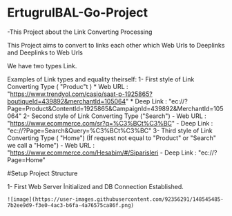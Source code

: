 # ErtugrulBAL-Go-Project
-This Project about the Link Converting Processing

This Project aims to convert to links each other which Web Urls to Deeplinks and Deeplinks to Web Urls 

We have two types Link.


Examples of Link types and equality theirself:
1- First style of Link Converting Type ( "Produc"t )
    * Web URL : "https://www.trendyol.com/casio/saat-p-1925865?boutiqueId=439892&merchantId=105064"
    * Deep Link : "ec://?Page=Product&ContentId=1925865&CampaignId=439892&MerchantId=105064"
2- Second style of Link Converting Type ("Search")
    - Web URL : "https://www.ecommerce.com/sr?q=%C3%BCt%C3%BC"
    - Deep Link : "ec://?Page=Search&Query=%C3%BCt%C3%BC"
3- Third style of Link Converting Type ( "Home") (İf request not equal to "Product" or "Search" we call a "Home")
    - Web URL : "https://www.ecommerce.com/Hesabim/#/Siparisleri
    - Deep Link : "ec://?Page=Home"

#Setup Project Structure

1- First Web Server İnitialized and DB Connection Established.

    ![image](https://user-images.githubusercontent.com/92356291/148545485-7b2ee9d9-f3e0-4ac3-b6fa-4a76575ca86f.png)
